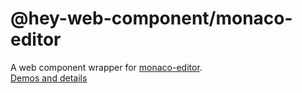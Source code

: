 # @hey-web-component/monaco-editor
A web component wrapper for [monaco-editor](https://microsoft.github.io/monaco-editor/).  
[Demos and details](https://hey-web-components.github.io/monaco-editor/)
